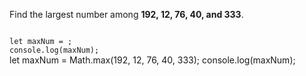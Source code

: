 Find the largest number among **192, 12, 76, 40, and 333**.

<Editor lang="javascript" type="exercise">
<code>
let maxNum = ;
console.log(maxNum);
</code>

<solution>
let maxNum = Math.max(192, 12, 76, 40, 333);
console.log(maxNum);
</solution>
</Editor>